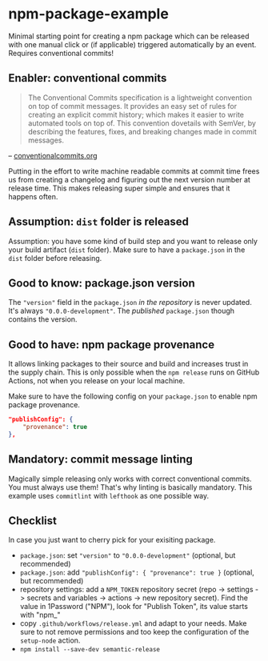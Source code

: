 # npm-package-example

Minimal starting point for creating a npm package which can be released with one manual click or (if applicable) triggered automatically by an event. Requires conventional commits!

## Enabler: conventional commits

> The Conventional Commits specification is a lightweight convention on top of commit messages. It provides an easy set of rules for creating an explicit commit history; which makes it easier to write automated tools on top of. This convention dovetails with SemVer, by describing the features, fixes, and breaking changes made in commit messages.

– [conventionalcommits.org](https://www.conventionalcommits.org/)

Putting in the effort to write machine readable commits at commit time frees us from creating a changelog and figuring out the next version number at release time. This makes releasing super simple and ensures that it happens often.

## Assumption: `dist` folder is released

Assumption: you have some kind of build step and you want to release only your build artifact (`dist` folder). Make sure to have a `package.json` in the `dist` folder before releasing.

## Good to know: package.json version

The `"version"` field in the `package.json` *in the repository* is never updated. It's always `"0.0.0-development"`. The *published* `package.json` though contains the version.

## Good to have: npm package provenance

It allows linking packages to their source and build and increases trust in the supply chain. This is only possible when the `npm release` runs on GitHub Actions, not when you release on your local machine.

Make sure to have the following config on your `package.json` to enable npm package provenance.

```json
"publishConfig": {
    "provenance": true
},
```

## Mandatory: commit message linting

Magically simple releasing only works with correct conventional commits. You must always use them! That's why linting is basically mandatory. This example uses `commitlint` with `lefthook` as one possible way.

## Checklist

In case you just want to cherry pick for your exisiting package.

* `package.json`: set `"version"` to `"0.0.0-development"` (optional, but recommended)
* `package.json`: add `"publishConfig": { "provenance": true }` (optional, but recommended)
* repository settings: add a `NPM_TOKEN` repository secret (repo -> settings -> secrets and variables -> actions -> new repository secret). Find the value in 1Password ("NPM"), look for "Publish Token", its value starts with "npm_"
* copy `.github/workflows/release.yml` and adapt to your needs. Make sure to not remove permissions and too keep the configuration of the `setup-node` action.
* `npm install --save-dev semantic-release`

